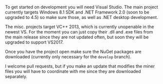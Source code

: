 To get started on development you will need Visual Studio. The main project currently targets Windows 8.1 SDK and .NET Framework 2.0 (soon to be upgraded to 4.5) so make sure those, as well as .NET desktop development.

The misc. projects target VC++ 2013, which is currently unopenable in the newest VS. For the moment you can just copy their .dll and .exe files from the main release since they are not updated often, but soon they will be upgraded to support VS2017.

Once you have the project open make sure the NuGet packages are downloaded (currently only necessary for the `develop` branch).

I welcome pull requests, but if you make an update that modifies the miner files you will have to coordinate with me since they are downloaded separately.